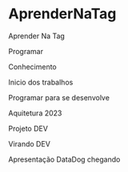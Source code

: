 # AprenderNaTag

Aprender Na Tag

Programar 

Conhecimento

Inicio dos trabalhos

Programar para se desenvolve

Aquitetura 2023

Projeto DEV

Virando DEV

Apresentação DataDog chegando


